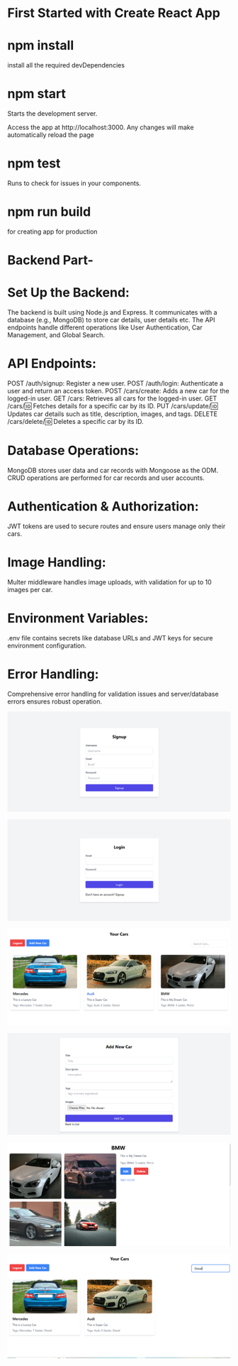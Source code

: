 # First Started with Create React App

# npm install
install all the required devDependencies

# npm start
Starts the development server.

Access the app at http://localhost:3000.
Any changes will make automatically reload the page

# npm test
Runs to check for issues in your components.

# npm run build
for creating app for production

# Backend Part-

# Set Up the Backend:
The backend is built using Node.js and Express.
It communicates with a database (e.g., MongoDB) to store car details, user details etc.
The API endpoints handle different operations like User Authentication, Car Management, and Global Search.

# API Endpoints:
POST /auth/signup: Register a new user.
POST /auth/login: Authenticate a user and return an access token.
POST /cars/create: Adds a new car for the logged-in user.
GET /cars: Retrieves all cars for the logged-in user.
GET /cars/:id: Fetches details for a specific car by its ID.
PUT /cars/update/:id: Updates car details such as title, description, images, and tags.
DELETE /cars/delete/:id: Deletes a specific car by its ID.

# Database Operations:
MongoDB stores user data and car records with Mongoose as the ODM.
CRUD operations are performed for car records and user accounts.



# Authentication & Authorization:
JWT tokens are used to secure routes and ensure users manage only their cars.

# Image Handling:
Multer middleware handles image uploads, with validation for up to 10 images per car.

# Environment Variables:
.env file contains secrets like database URLs and JWT keys for secure environment configuration.

# Error Handling:
Comprehensive error handling for validation issues and server/database errors ensures robust operation.

![Image_Alt](https://github.com/Ritik046/ProjectAI/blob/ad745639f230a3535b8bf648926bbf2b0e8aefa8/m0.png)

![Image_Alt](https://github.com/Ritik046/ProjectAI/blob/766f93853967f69a98c18563b293b1750ef1fb23/m1.png)

![Image_Alt](https://github.com/Ritik046/ProjectAI/blob/78ae7d95b401ce8d81bd77f76c99e2622aacf060/m2.png)

![Image_Alt](https://github.com/Ritik046/ProjectAI/blob/3cfc4de422e4eda27477ba3a3c5d4f9acf4ea70c/m30.png)

![Image_Alt](https://github.com/Ritik046/ProjectAI/blob/867a291b6a66e61d29de0adffe9120d695b442e1/m3.png)

![Image_Alt](https://github.com/Ritik046/ProjectAI/blob/54ba7967aba335856e5bd36b6168cf3611d2fe9f/m4.png)
